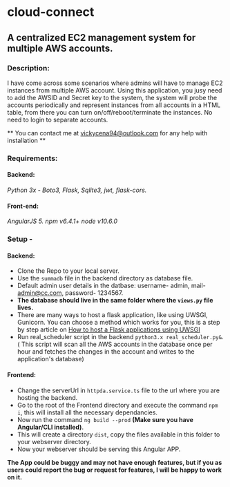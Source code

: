 # cloud-connect

## A centralized EC2 management system for multiple AWS accounts.

### Description:

I have come across some scenarios where admins will have to manage EC2 instances from multiple AWS account. Using this application, you jusy need to add the AWSID and Secret key to the system, the system will probe the accounts periodically and represent instances from all accounts in a HTML table, from there you can turn on/off/reboot/terminate the instances. No need to login to separate accounts.

** You can contact me at vickycena94@outlook.com for any help with installation **

### Requirements:

#### Backend:

*Python 3x - Boto3, Flask, Sqlite3, jwt, flask-cors.*

#### Front-end:

*AngularJS 5.
npm v6.4.1+
node v10.6.0*

### Setup - 

#### Backend:

- Clone the Repo to your local server.
- Use the `summadb` file in the backend directory as database file.
- Default admin user details in the datbase: username- admin, mail- admin@cc.com, password- 1234567.
- **The database should live in the same folder where the `views.py` file lives.**
- There are many ways to host a flask application, like using UWSGI, Gunicorn. You can choose a method which works for you, this is a step by step article on [How to host a Flask applications using UWSGI](https://www.digitalocean.com/community/tutorials/how-to-serve-flask-applications-with-uwsgi-and-nginx-on-ubuntu-14-04)
- Run real_scheduler script in the backend `python3.x real_scheduler.py&`. ( This script will scan all the AWS accounts in the database once per hour and fetches the changes in the account and writes to the application's database)

#### Frontend:

- Change the serverUrl in `httpda.service.ts` file to the url where you are hosting the backend.
- Go to the root of the Frontend directory and execute the command `npm i`, this will install all the necessary dependancies.
- Now run the command `ng build --prod` **(Make sure you have Angular/CLI installed)**.
- This will create a directory `dist`, copy the files available in this folder to your webserver directory.
- Now your webserver should be serving this Angular APP.

**The App could be buggy and may not have enough features, but if you as users could report the bug or request for features, I will be happy to work on it.**

